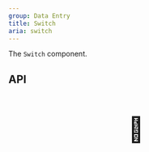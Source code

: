 ```yaml
---
group: Data Entry
title: Switch
aria: switch
---
```


The `Switch` component.

## API

<div style="padding: 40px 0;font-size: 48px; text-align: center;">🚧</div>
